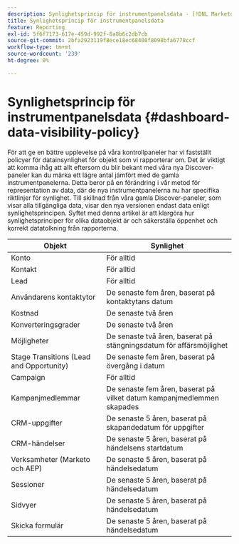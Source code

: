 ```yaml
---
description: Synlighetsprincip för instrumentpanelsdata - [!DNL Marketo Measure]  - Produkt
title: Synlighetsprincip för instrumentpanelsdata
feature: Reporting
exl-id: 5f6f7173-617e-459d-992f-8a8b6c2db7cb
source-git-commit: 2bfa2923119f8ece18ec68408f8098bfa6778ccf
workflow-type: tm+mt
source-wordcount: '239'
ht-degree: 0%

---
```


# Synlighetsprincip för instrumentpanelsdata {#dashboard-data-visibility-policy}

För att ge en bättre upplevelse på våra kontrollpaneler har vi fastställt policyer för datainsynlighet för objekt som vi rapporterar om. Det är viktigt att komma ihåg att allt eftersom du blir bekant med våra nya Discover-paneler kan du märka ett lägre antal jämfört med de gamla instrumentpanelerna. Detta beror på en förändring i vår metod för representation av data, där de nya instrumentpanelerna nu har specifika riktlinjer för synlighet. Till skillnad från våra gamla Discover-paneler, som visar alla tillgängliga data, visar den nya versionen endast data enligt synlighetsprincipen. Syftet med denna artikel är att klargöra hur synlighetsprinciper för olika dataobjekt är och säkerställa öppenhet och korrekt datatolkning från rapporterna.

<table>
<thead>
  <tr>
    <th>Objekt</th>
    <th>Synlighet</th>
  </tr>
</thead>
<tbody>
  <tr>
    <td>Konto</td>
    <td>För alltid</td>
  </tr>
  <tr>
    <td>Kontakt</td>
    <td>För alltid</td>
  </tr>
  <tr>
    <td>Lead</td>
    <td>För alltid</td>
  </tr>
  <tr>
    <td>Användarens kontaktytor</td>
    <td>De senaste fem åren, baserat på kontaktytans datum</td>
  </tr>
  <tr>
    <td>Kostnad</td>
    <td>De senaste två åren</td>
  </tr>
  <tr>
    <td>Konverteringsgrader</td>
    <td>De senaste två åren</td>
  </tr>
  <tr>
    <td>Möjligheter</td>
    <td>De senaste två åren, baserat på stängningsdatum för affärsmöjlighet</td>
  </tr>
  <tr>
    <td>Stage Transitions (Lead and Opportunity)</td>
    <td>De senaste fem åren, baserat på övergång i datum</td>
  </tr>
  <tr>
    <td>Campaign</td>
    <td>För alltid </td>
  </tr>
  <tr>
    <td>Kampanjmedlemmar</td>
    <td>De senaste fem åren, baserat på vilket datum kampanjmedlemmen skapades</td>
  </tr>
  <tr>
    <td>CRM-uppgifter</td>
    <td>De senaste 5 åren, baserat på skapandedatum för uppgifter</td>
  </tr>
  <tr>
    <td>CRM-händelser</td>
    <td>De senaste 5 åren, baserat på händelsens startdatum</td>
  </tr>
  <tr>
    <td>Verksamheter (Marketo och AEP)</td>
    <td>De senaste 5 åren, baserat på händelsedatum</td>
  </tr>
  <tr>
    <td>Sessioner </td>
    <td>De senaste 5 åren, baserat på händelsedatum</td>
  </tr>
  <tr>
    <td>Sidvyer</td>
    <td>De senaste 5 åren, baserat på händelsedatum</td>
  </tr>
  <tr>
    <td>Skicka formulär</td>
    <td>De senaste 5 åren, baserat på händelsedatum</td>
  </tr>
</tbody>
</table>
